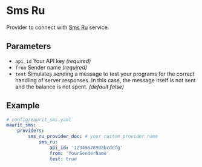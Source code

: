 # Sms Ru

Provider to connect with [Sms Ru](https://sms.ru) service.

## Parameters

 * `api_id` Your API key *(required)*
 * `from` Sender name *(required)*
 * `test` Simulates sending a message to test your programs for the correct handling of server responses. In this case, the message itself is not sent and the balance is not spent. *(default false)*

## Example

``` yaml
# config/maurit_sms.yaml
maurit_sms:
    providers:
        sms_ru_provider_doc: # your custom provider name
            sms_ru:
                api_id: '1234567890abcdefg'
                from: 'YourSenderName'
                test: true
```